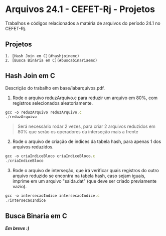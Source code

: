 # Arquivos 24.1 - CEFET-Rj - Projetos
Trabalhos e códigos relacionados a matéria de arquivos do período 24.1 no CEFET-Rj.

## Projetos
    1. [Hash Join em C](#hashjoinemc)
    2. [Busca Binária em C](#buscabinariaemc)

<div id='hashjoinemc'/>  

## Hash Join em C

Descrição do trabalho em base/labarquivos.pdf.

1. Rode o arquivo reduzArquivo.c para reduzir um arquivo em 80%, com registros selecionados aleatoriamente.

~~~~javascript
gcc -o reduzArquivo reduzArquivo.c
./reduzArquivo
~~~~

> Será necessário rodar 2 vezes, para criar 2 arquivos reduzidos em 80% que serão os operadores da interseção mais a frente

2. Rode o arquivo de criação de indices da tabela hash, para apenas 1 dos arquivos reduzidos.

~~~~javascript
gcc -o criaIndiceBloco criaIndiceBloco.c
./criaIndiceBloco
~~~~

3. Rode o arquivo de interseção, que irá verificar quais registros do outro arquivo reduzido se encontra na tabela hash, caso sejam iguais, imprime em um arquivo "saida.dat" (que deve ser criado previamente vazio).

~~~~javascript
gcc -o intersecaoIndice intersecaoIndice.c
./intersecaoIndice
~~~~

<div id='buscabinariaemc'/>  

## Busca Binaria em C
 
 ***Em breve :)***
